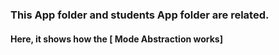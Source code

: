### This App folder and students App folder are related.
#### Here, it shows how the [ Mode Abstraction works]